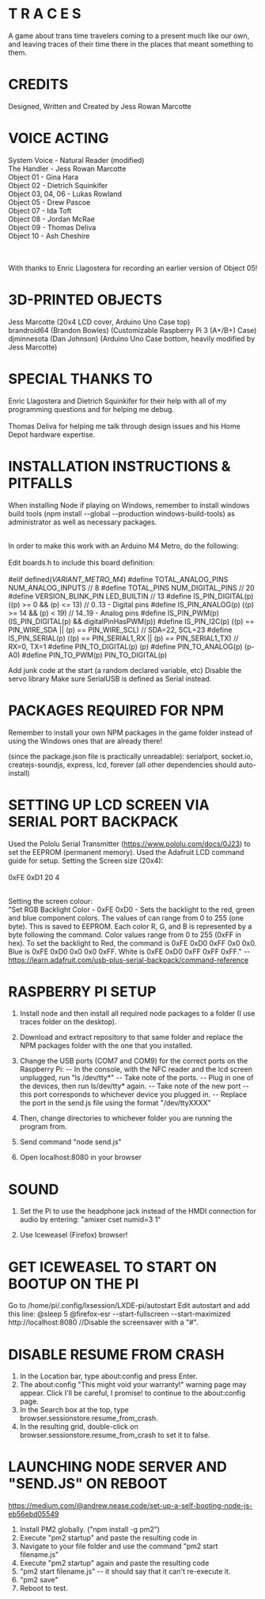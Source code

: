 # T R A C E S
A game about trans time travelers coming to a present much like our own, and leaving traces of their time there in the places that meant something to them. 

# CREDITS 
Designed, Written and Created by Jess Rowan Marcotte<br>

# VOICE ACTING
System Voice - Natural Reader (modified)<br>
The Handler - Jess Rowan Marcotte<br>
Object 01 - Gina Hara<br>
Object 02 - Dietrich Squinkifer<br> 
Object 03, 04, 06 - Lukas Rowland<br>
Object 05 - Drew Pascoe<br>
Object 07 - Ida Toft<br>
Object 08 - Jordan McRae<br>
Object 09 - Thomas Deliva<br>
Object 10 - Ash Cheshire<br>
<br><br>

With thanks to Enric Llagostera for recording an earlier version of Object 05!<br> 

# 3D-PRINTED OBJECTS
Jess Marcotte (20x4 LCD cover, Arduino Uno Case top)<br>
brandroid64 (Brandon Bowles) (Customizable Raspberry Pi 3 (A+/B+) Case)<br>
djminnesota (Dan Johnson) (Arduino Uno Case bottom, heavily modified by Jess Marcotte)<br>

# SPECIAL THANKS TO
Enric Llagostera and Dietrich Squinkifer for their help with all of my programming questions and for helping me debug.<br><br>
Thomas Deliva for helping me talk through design issues and his Home Depot hardware expertise. 

# INSTALLATION INSTRUCTIONS & PITFALLS
When installing Node if playing on Windows, remember to install windows build tools (npm install --global --production windows-build-tools) as administrator as well as necessary packages. <br><br>

In order to make this work with an Arduino M4 Metro, do the following:<br><br>
Edit boards.h to include this board definition:<br><br>
#elif defined(_VARIANT_METRO_M4_)
#define TOTAL_ANALOG_PINS       NUM_ANALOG_INPUTS // 8
#define TOTAL_PINS              NUM_DIGITAL_PINS // 20
#define VERSION_BLINK_PIN       LED_BUILTIN // 13
#define IS_PIN_DIGITAL(p)       ((p) >= 0 && (p) <= 13) // 0..13 - Digital pins
#define IS_PIN_ANALOG(p)        ((p) >= 14 && (p) < 19) // 14..19 - Analog pins
#define IS_PIN_PWM(p)           (IS_PIN_DIGITAL(p) && digitalPinHasPWM(p))
#define IS_PIN_I2C(p)           ((p) == PIN_WIRE_SDA || (p) == PIN_WIRE_SCL) // SDA=22, SCL=23
#define IS_PIN_SERIAL(p)        ((p) == PIN_SERIAL1_RX || (p) == PIN_SERIAL1_TX) // RX=0, TX=1
#define PIN_TO_DIGITAL(p)       (p)
#define PIN_TO_ANALOG(p)        (p-A0)
#define PIN_TO_PWM(p)           PIN_TO_DIGITAL(p)

Add junk code at the start (a random declared variable, etc)
Disable the servo library
Make sure SerialUSB is defined as Serial instead. 

# PACKAGES REQUIRED FOR NPM 
Remember to install your own NPM packages in the game folder instead of using the Windows ones that are already there!

(since the package.json file is practically unreadable): serialport, socket.io, createjs-soundjs, express, lcd, forever 
(all other dependencies should auto-install)

# SETTING UP LCD SCREEN VIA SERIAL PORT BACKPACK 
Used the Pololu Serial Transmitter (https://www.pololu.com/docs/0J23) to set the EEPROM (permanent memory). Used the Adafruit LCD command guide for setup. 
Setting the Screen size (20x4):<br><br>
0xFE 0xD1 20 4<br><br>

Setting the screen colour:<br>
"Set RGB Backlight Color - 0xFE 0xD0 - Sets the backlight to the red, green and blue component colors. The values of can range from 0 to 255 (one byte). This is saved to EEPROM. Each color R, G, and B is represented by a byte following the command. Color values range from 0 to 255 (0xFF in hex). To set the backlight to Red, the command is 0xFE 0xD0 0xFF 0x0 0x0. Blue is 0xFE 0xD0 0x0 0x0 0xFF. White is 0xFE 0xD0 0xFF 0xFF 0xFF." -- https://learn.adafruit.com/usb-plus-serial-backpack/command-reference

# RASPBERRY PI SETUP 
1. Install node and then install all required node packages to a folder (I use traces folder on the desktop).
2. Download and extract repository to that same folder and replace the NPM packages folder with the one that you installed.
3. Change the USB ports (COM7 and COM9) for the correct ports on the Raspberry Pi:
-- In the console, with the NFC reader and the lcd screen unplugged, run "ls /dev/tty*"
-- Take note of the ports.
-- Plug in one of the devices, then run ls/dev/tty* again. 
-- Take note of the new port -- this port corresponds to whichever device you plugged in. 
-- Replace the port in the send.js file using the format "/dev/ttyXXXX"

4. Then, change directories to whichever folder you are running the program from. 
5. Send command "node send.js"
6. Open localhost:8080 in your browser

# SOUND 
1. Set the Pi to use the headphone jack instead of the HMDI connection for audio by entering:
"amixer cset numid=3 1" 

2. Use Iceweasel (Firefox) browser! 

# GET ICEWEASEL TO START ON BOOTUP ON THE PI 
Go to 
 /home/pi/.config/lxsession/LXDE-pi/autostart 
Edit autostart and add this line:
@sleep 5
@firefox-esr --start-fullscreen --start-maximized http://localhost:8080
//Disable the screensaver with a "#".

# DISABLE RESUME FROM CRASH 
1. In the Location bar, type about:config and press Enter.
2. The about:config "This might void your warranty!" warning page may appear. Click I'll be careful, I promise! to continue to the about:config page.
3. In the Search box at the top, type browser.sessionstore.resume_from_crash.
4. In the resulting grid, double-click on browser.sessionstore.resume_from_crash to set it to false.

# LAUNCHING NODE SERVER AND "SEND.JS" ON REBOOT
https://medium.com/@andrew.nease.code/set-up-a-self-booting-node-js-eb56ebd05549

1. Install PM2 globally. ("npm install -g pm2")
2. Execute "pm2 startup" and paste the resulting code in
3. Navigate to your file folder and use the command "pm2 start filename.js"
4. Execute "pm2 startup" again and paste the resulting code
5. "pm2 start filename.js" -- it should say that it can't re-execute it.
6. "pm2 save"
7. Reboot to test.



